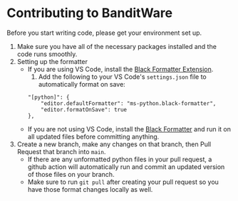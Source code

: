 # Contributing to BanditWare

Before you start writing code, please get your environment set up.

1. Make sure you have all of the necessary packages installed and the code runs smoothly.
2. Setting up the formatter
   - If you are using VS Code, install the [Black Formatter Extension](https://marketplace.visualstudio.com/items?itemName=ms-python.black-formatter).
     1. Add the following to your VS Code's `settings.json` file to automatically format on save:
     ```
     "[python]": {
         "editor.defaultFormatter": "ms-python.black-formatter",
         "editor.formatOnSave": true
     },
     ```
   - If you are not using VS Code, install the [Black Formatter](https://github.com/psf/black) and run it on all updated files before committing anything.
3. Create a new branch, make any changes on that branch, then Pull Request that branch into `main`.
   - If there are any unformatted python files in your pull request, a github action will automatically run and commit an updated version of those files on your branch.
   - Make sure to run `git pull` after creating your pull request so you have those format changes locally as well.
